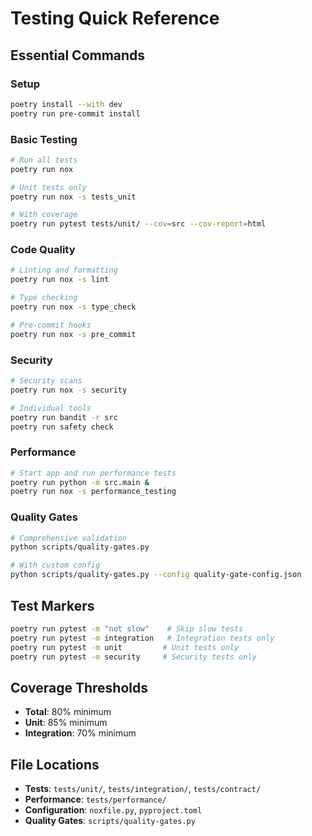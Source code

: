 # Testing Quick Reference

## Essential Commands

### Setup

```bash
poetry install --with dev
poetry run pre-commit install
```

### Basic Testing

```bash
# Run all tests
poetry run nox

# Unit tests only
poetry run nox -s tests_unit

# With coverage
poetry run pytest tests/unit/ --cov=src --cov-report=html
```

### Code Quality

```bash
# Linting and formatting
poetry run nox -s lint

# Type checking
poetry run nox -s type_check

# Pre-commit hooks
poetry run nox -s pre_commit
```

### Security

```bash
# Security scans
poetry run nox -s security

# Individual tools
poetry run bandit -r src
poetry run safety check
```

### Performance

```bash
# Start app and run performance tests
poetry run python -m src.main &
poetry run nox -s performance_testing
```

### Quality Gates

```bash
# Comprehensive validation
python scripts/quality-gates.py

# With custom config
python scripts/quality-gates.py --config quality-gate-config.json
```

## Test Markers

```bash
poetry run pytest -m "not slow"    # Skip slow tests
poetry run pytest -m integration   # Integration tests only
poetry run pytest -m unit         # Unit tests only
poetry run pytest -m security     # Security tests only
```

## Coverage Thresholds

- **Total**: 80% minimum
- **Unit**: 85% minimum
- **Integration**: 70% minimum

## File Locations

- **Tests**: `tests/unit/`, `tests/integration/`, `tests/contract/`
- **Performance**: `tests/performance/`
- **Configuration**: `noxfile.py`, `pyproject.toml`
- **Quality Gates**: `scripts/quality-gates.py`
